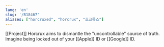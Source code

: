 ```yaml
---
lang: 'en'
slug: '/B18467'
aliases: ["horcruxed", "horcrux", "호크룩스"]
---
```


[[Project]] Horcrux aims to dismantle the "uncontrollable" source of truth. Imagine being locked out of your [[Apple]] ID or [[Google]] ID.
